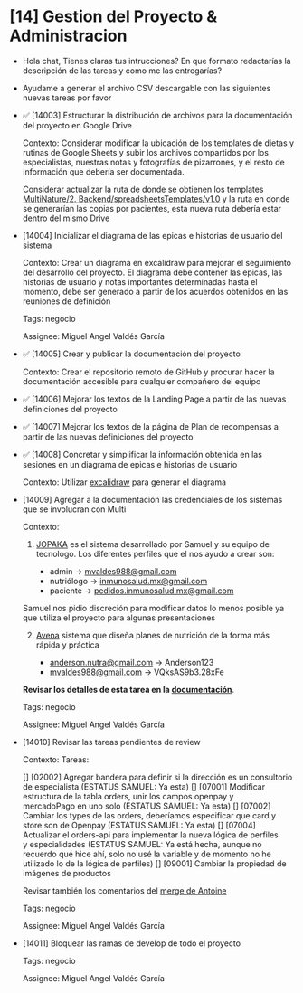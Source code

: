 # [14] Gestion del Proyecto & Administracion

- Hola chat, Tienes claras tus intrucciones? En que formato redactarías la descripción de las tareas y como me las entregarías?
- Ayudame a generar el archivo CSV descargable con las siguientes nuevas tareas por favor

- ✅ [14003] Estructurar la distribución de archivos para la documentación del proyecto en Google Drive

  Contexto: Considerar modificar la ubicación de los templates de dietas y rutinas de Google Sheets y subir los archivos compartidos por los especialistas, nuestras notas y fotografías de pizarrones, y el resto de información que debería ser documentada.

  Considerar actualizar la ruta de donde se obtienen los templates [MultiNature/2. Backend/spreadsheetsTemplates/v1.0](https://drive.google.com/drive/folders/1k8ewAPPuL3iLdtA_D-K657mLd6s_fZ8F?hl=es) y la ruta en donde se generarían las copias por pacientes, esta nueva ruta debería estar dentro del mismo Drive

- [14004] Inicializar el diagrama de las epicas e historias de usuario del sistema

  Contexto: Crear un diagrama en excalidraw para mejorar el seguimiento del desarrollo del proyecto. El diagrama debe contener las epicas, las historias de usuario y notas importantes determinadas hasta el momento, debe ser generado a partir de los acuerdos obtenidos en las reuniones de definición

  Tags: negocio

  Assignee: Miguel Angel Valdés García

- ✅ [14005] Crear y publicar la documentación del proyecto

  Contexto: Crear el repositorio remoto de GitHub y procurar hacer la documentación accesible para cualquier compañero del equipo

- ✅ [14006] Mejorar los textos de la Landing Page a partir de las nuevas definiciones del proyecto

- ✅ [14007] Mejorar los textos de la página de Plan de recompensas a partir de las nuevas definiciones del proyecto

- ✅ [14008] Concretar y simplificar la información obtenida en las sesiones en un diagrama de epicas e historias de usuario

  Contexto: Utilizar [excalidraw](https://excalidraw.com/) para generar el diagrama

- [14009] Agregar a la documentación las credenciales de los sistemas que se involucran con Multi

  Contexto:

  1. [JOPAKA](https://jopaka.onrender.com/#/jopaka) es el sistema desarrollado por Samuel y su equipo de tecnologo. Los diferentes perfiles que el nos ayudo a crear son:

     - admin -> mvaldes988@gmail.com
     - nutriólogo -> inmunosalud.mx@gmail.com
     - paciente -> pedidos.inmunosalud.mx@gmail.com

  Samuel nos pidio discreción para modificar datos lo menos posible ya que utiliza el proyecto para algunas presentaciones

  2. [Avena](https://avena.io/) sistema que diseña planes de nutrición de la forma más rápida y práctica

     - anderson.nutra@gmail.com -> Anderson123
     - mvaldes988@gmail.com -> VQksAS9b3.28xFe

  **Revisar los detalles de esta tarea en la [documentación](https://github.com/Inmunolabs/multinature-docs/blob/master/4.%20Negocio/promptsDeTareas)**.

  Tags: negocio

  Assignee: Miguel Angel Valdés García

- [14010] Revisar las tareas pendientes de review

  Contexto: Tareas:

  [] [02002] Agregar bandera para definir si la dirección es un consultorio de especialista (ESTATUS SAMUEL: Ya esta)
  [] [07001] Modificar estructura de la tabla orders, unir los campos openpay y mercadoPago en uno solo (ESTATUS SAMUEL: Ya esta)
  [] [07002] Cambiar los types de las orders, deberíamos especificar que card y store son de Openpay (ESTATUS SAMUEL: Ya esta)
  [] [07004] Actualizar el orders-api para implementar la nueva lógica de perfiles y especialidades (ESTATUS SAMUEL: Ya está hecha, aunque no recuerdo qué hice ahí, solo no usé la variable y de momento no he utilizado lo de la lógica de perfiles)
  [] [09001] Cambiar la propiedad de imágenes de productos

  Revisar también los comentarios del [merge de Antoine](https://github.com/Inmunolabs/multinature-users-api/pull/19/files)

  Tags: negocio

  Assignee: Miguel Angel Valdés García

- [14011] Bloquear las ramas de develop de todo el proyecto

  Tags: negocio

  Assignee: Miguel Angel Valdés García
